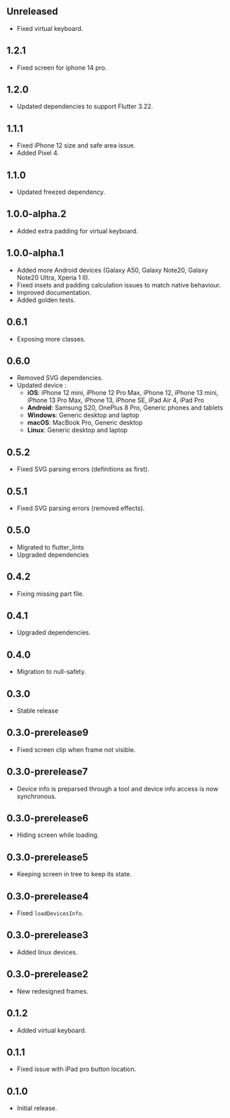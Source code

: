 ## Unreleased

* Fixed virtual keyboard.

## 1.2.1

* Fixed screen for iphone 14 pro.

## 1.2.0

* Updated dependencies to support Flutter 3.22.

## 1.1.1

* Fixed iPhone 12 size and safe area issue.
* Added Pixel 4.

## 1.1.0

* Updated freezed dependency.

## 1.0.0-alpha.2

* Added extra padding for virtual keyboard.

## 1.0.0-alpha.1

* Added more Android devices (Galaxy A50, Galaxy Note20, Galaxy Note20 Ultra, Xperia 1 II).
* Fixed insets and padding calculation issues to match native behaviour.
* Improved documentation.
* Added golden tests.

## 0.6.1

* Exposing more classes.

## 0.6.0

* Removed SVG dependencies.
* Updated device : 
    * **iOS**: iPhone 12 mini, iPhone 12 Pro Max, iPhone 12, iPhone 13 mini, iPhone 13 Pro Max, iPhone 13, iPhone SE, iPad Air 4, iPad Pro
    * **Android**: Samsung S20, OnePlus 8 Pro, Generic phones and tablets
    * **Windows**: Generic desktop and laptop
    * **macOS**: MacBook Pro, Generic desktop
    * **Linux**: Generic desktop and laptop

## 0.5.2

* Fixed SVG parsing errors (definitions as first).

## 0.5.1

* Fixed SVG parsing errors (removed effects).

## 0.5.0

* Migrated to flutter_lints
* Upgraded dependencies

## 0.4.2

* Fixing missing part file.

## 0.4.1

* Upgraded dependencies.

## 0.4.0

* Migration to null-safety.

## 0.3.0

* Stable release

## 0.3.0-prerelease9

* Fixed screen clip when frame not visible.

## 0.3.0-prerelease7

* Device info is preparsed through a tool and device info access is now synchronous.

## 0.3.0-prerelease6

* Hiding screen while loading.

## 0.3.0-prerelease5

* Keeping screen in tree to keep its state.

## 0.3.0-prerelease4

* Fixed `loadDevicesInfo`.

## 0.3.0-prerelease3

* Added linux devices.

## 0.3.0-prerelease2

* New redesigned frames.

## 0.1.2

* Added virtual keyboard.

## 0.1.1

* Fixed issue with iPad pro button location.

## 0.1.0

* Initial release.
